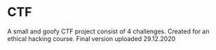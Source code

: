 # CTF

A small and goofy CTF project consist of 4 challenges. Created for an ethical hacking course. Final version uploaded 29.12.2020
